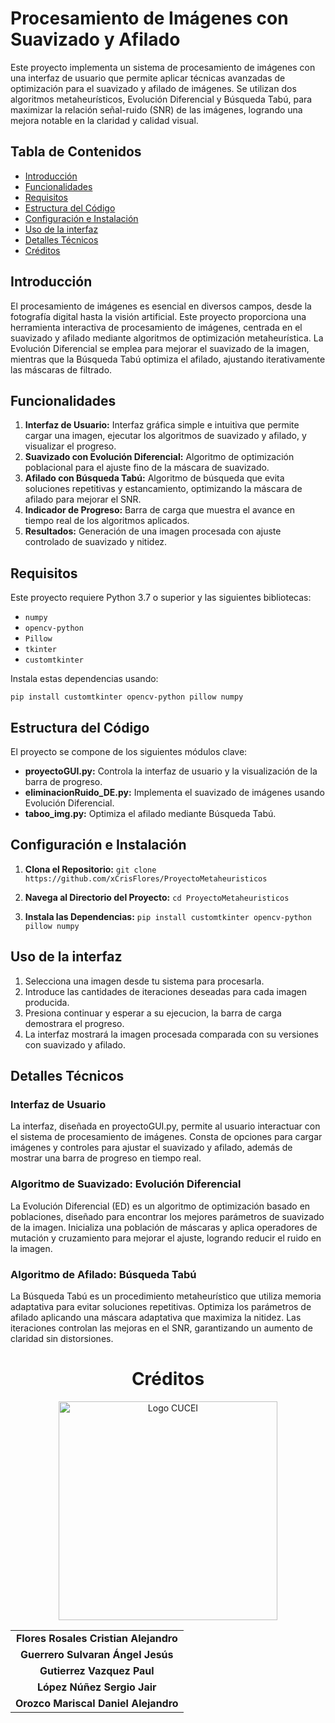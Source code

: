 # Procesamiento de Imágenes con Suavizado y Afilado 
Este proyecto implementa un sistema de procesamiento de imágenes con una interfaz de usuario que permite aplicar técnicas avanzadas de optimización para el suavizado y afilado de imágenes. Se utilizan dos algoritmos metaheurísticos, Evolución Diferencial y Búsqueda Tabú, para maximizar la relación señal-ruido (SNR) de las imágenes, logrando una mejora notable en la claridad y calidad visual.

## Tabla de Contenidos 
- [Introducción](#introducción)
- [Funcionalidades](#funcionalidades)
- [Requisitos](#requisitos)
- [Estructura del Código](#estructura-del-codigo)
- [Configuración e Instalación](#configuracion-e-instalacion)
- [Uso de la interfaz](#uso-de-la-interfaz)
- [Detalles Técnicos](#detalles-tecnicos)
- [Créditos](#creditos)

## Introducción 
El procesamiento de imágenes es esencial en diversos campos, desde la fotografía digital hasta la visión artificial. Este proyecto proporciona una herramienta interactiva de procesamiento de imágenes, centrada en el suavizado y afilado mediante algoritmos de optimización metaheurística. La Evolución Diferencial se emplea para mejorar el suavizado de la imagen, mientras que la Búsqueda Tabú optimiza el afilado, ajustando iterativamente las máscaras de filtrado.

## Funcionalidades

 1. **Interfaz de Usuario:** Interfaz gráfica simple e intuitiva que permite cargar una imagen, ejecutar los algoritmos de suavizado y afilado, y visualizar el progreso.
 2. **Suavizado con Evolución Diferencial:** Algoritmo de optimización poblacional para el ajuste fino de la máscara de suavizado.
 3. **Afilado con Búsqueda Tabú:** Algoritmo de búsqueda que evita soluciones repetitivas y estancamiento, optimizando la máscara de afilado para mejorar el SNR.
 4. **Indicador de Progreso:** Barra de carga que muestra el avance en tiempo real de los algoritmos aplicados.
 5. **Resultados:** Generación de una imagen procesada con ajuste controlado de suavizado y nitidez.


## Requisitos
Este proyecto requiere Python 3.7 o superior y las siguientes bibliotecas:

 - `numpy`
 - `opencv-python`
 - `Pillow`
 - `tkinter`
 - `customtkinter`
 
Instala estas dependencias usando:

    pip install customtkinter opencv-python pillow numpy

## Estructura del Código
El proyecto se compone de los siguientes módulos clave:

 - **proyectoGUI.py:** Controla la interfaz de usuario y la visualización de la barra de progreso.
 - **eliminacionRuido_DE.py:** Implementa el suavizado de imágenes usando Evolución Diferencial.
 - **taboo_img.py:** Optimiza el afilado mediante Búsqueda Tabú.

## Configuración e Instalación

 1. **Clona el Repositorio:**
     `git clone https://github.com/xCrisFlores/ProyectoMetaheuristicos`

 3. **Navega al Directorio del Proyecto:**
    `cd ProyectoMetaheuristicos`

 4. **Instala las Dependencias:**
    `pip install customtkinter opencv-python pillow numpy`

## Uso de la interfaz

1. Selecciona una imagen desde tu sistema para procesarla.
2. Introduce las cantidades de iteraciones deseadas para cada imagen producida.
3. Presiona continuar y esperar a su ejecucion, la barra de carga demostrara el progreso.
4. La interfaz mostrará la imagen procesada comparada con su versiones con suavizado y afilado.

## Detalles Técnicos
### Interfaz de Usuario
La interfaz, diseñada en proyectoGUI.py, permite al usuario interactuar con el sistema de procesamiento de imágenes. Consta de opciones para cargar imágenes y controles para ajustar el suavizado y afilado, además de mostrar una barra de progreso en tiempo real.

### Algoritmo de Suavizado: Evolución Diferencial
La Evolución Diferencial (ED) es un algoritmo de optimización basado en poblaciones, diseñado para encontrar los mejores parámetros de suavizado de la imagen. Inicializa una población de máscaras y aplica operadores de mutación y cruzamiento para mejorar el ajuste, logrando reducir el ruido en la imagen.

### Algoritmo de Afilado: Búsqueda Tabú
La Búsqueda Tabú es un procedimiento metaheurístico que utiliza memoria adaptativa para evitar soluciones repetitivas. Optimiza los parámetros de afilado aplicando una máscara adaptativa que maximiza la nitidez. Las iteraciones controlan las mejoras en el SNR, garantizando un aumento de claridad sin distorsiones.

<h1 align="center">Créditos</h2>

<p align="center">
  <img src="https://practicas.cucei.udg.mx/dist/imagenes/logo_cucei_blanco.png" alt="Logo CUCEI" width="350">
</p>

<div align="center">
  <table>
    <tr>
      <td align="center"><strong>Flores Rosales Cristian Alejandro</strong></td>
    </tr>
    <tr>
      <td align="center"><strong>Guerrero Sulvaran Ángel Jesús</strong></td>
    </tr>
    <tr>
      <td align="center"><strong>Gutierrez Vazquez Paul</strong></td>
    </tr>
    <tr>
      <td align="center"><strong>López Núñez Sergio Jair</strong></td>
    </tr>
    <tr>
      <td align="center"><strong>Orozco Mariscal Daniel Alejandro</strong></td>
    </tr>
  </table>
</div>
